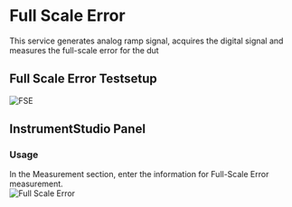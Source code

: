 # Full Scale Error
This service generates analog ramp signal, acquires the digital signal and measures the full-scale error for the dut 
## Full Scale Error Testsetup
![FSE](https://github.com/NI-MeasurementLink-Plug-Ins/adc/blob/main/docs/images/Full%20Scale%20Error%20Test%20Setup.png)
## InstrumentStudio Panel
### Usage
In the Measurement section, enter the information for Full-Scale Error measurement.  
![Full Scale Error](https://github.com/NI-MeasurementLink-Plug-Ins/adc/blob/main/docs/images/FSE.PNG)
